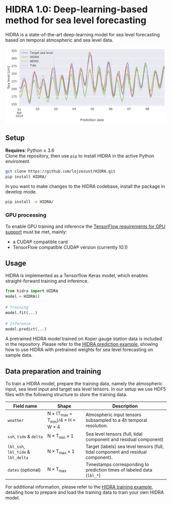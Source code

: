 # HIDRA 1.0: Deep-learning-based method for sea level forecasting

HIDRA is a state-of-the-art deep-learning model for sea level forecasting based on temporal atmospheric and sea level data.

![Example sea level predictions (compared with NEMO).](images/example.png)

## Setup

**Requires**: Python ≥ 3.6  
Clone the repository, then use `pip` to install HIDRA in the active Python enviroment.
```bash
git clone https://github.com/lojzezust/HIDRA.git
pip install HIDRA/
```

In you want to make changes to the HIDRA codebase, install the package in develop mode.
```bash
pip install -e HIDRA/
```

### GPU processing
To enable GPU training and inference the [TensorFlow requirements for GPU support](https://www.tensorflow.org/install/gpu#software_requirements) must be met, mainly:
- a CUDA® compatible card
- TensorFlow compatible CUDA® version (currently 10.1)
  
## Usage

HIDRA is implemented as a Tensorflow Keras model, which enables straight-forward training and inference.
```python
from hidra import HIDRA
model = HIDRA()

# Training
model.fit(...)

# Inference
model.predict(...)
```

A pretrained HIDRA model trained on Koper gauge station data is included in the repository. Please refer to the [HIDRA prediction example](examples/prediction.ipynb), showing how to use HIDRA with pretrained weights for sea level forecasting on sample data.

## Data preparation and training

To train a HIDRA model, prepare the training data, namely the atmospheric input, sea level input and target sea level tensors. In our setup we use HDF5 files with the following structure to store the training data.

| Field name | Shape | Description |
|---|----------------------|---|
| `weather` | N × (T<sub>max</sub> + T<sub>min</sub>)/4 × H × W × 4 | Atmospheric input tensors subsampled to a 4h temporal resolution. |
| `ssh`, `tide` & `delta` | N × T<sub>min</sub> × 1 | Sea level tensors (full, tidal component and residual component) |
| `lbl_ssh`, `lbl_tide` & `lbl_delta` | N × T<sub>max</sub> × 1 | Target (labels) sea level tensors (full, tidal component and residual component). |
| `dates` (optional) | N × T<sub>max</sub> | Timestamps corresponding to prediction times of labeled data (`lbl_*`) |


For additional information, please refer to the [HIDRA training example](examples/training.ipynb), detailing how to prepare and load the training data to train your own HIDRA model.

